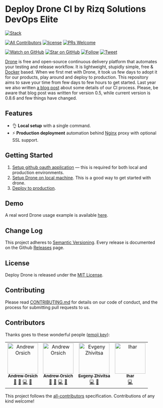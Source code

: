 # Deploy Drone CI by Rizq Solutions DevOps Elite
[![Stack](https://raw.githubusercontent.com/paralect/stack/master/stack-component-template/stack.png)](https://github.com/paralect/stack)

[![All Contributors](https://img.shields.io/badge/all_contributors-2-orange.svg?style=flat-square)](#contributors)
[![license](https://img.shields.io/github/license/mashape/apistatus.svg?style=flat-square)](LICENSE)
[![PRs Welcome](https://img.shields.io/badge/PRs-welcome-brightgreen.svg?style=flat-square)](http://makeapullrequest.com)

[![Watch on GitHub](https://img.shields.io/github/watchers/paralect/docker-compose-starter.svg?style=social&label=Watch)](https://github.com/paralect/deploy-drone/watchers)
[![Star on GitHub](https://img.shields.io/github/stars/paralect/deploy-drone.svg?style=social&label=Stars)](https://github.com/paralect/deploy-drone/stargazers)
[![Follow](https://img.shields.io/twitter/follow/paralect.svg?style=social&label=Follow)](https://twitter.com/paralect)
[![Tweet](https://img.shields.io/twitter/url/https/github.com/paralect/deploy-drone.svg?style=social)](https://twitter.com/intent/tweet?text=Deploy%20Drone%20CI%20to%20enable%20continuous%20integration%20on%20your%20product%20via%20https://github.com/paralect/deploy-drone)

[Drone](https://drone.io/) is free and open-source continuous delivery platform that automates your testing and release workflow. It is lightweight, stupidly simple, free & [Docker](https://www.docker.com/) based. 
When we first met with Drone, it took us few days to adopt it for our products, play around and deploy to production. This repository aims to save your time from few days to few hours to get started. Last year we also written [a blog post](https://blog.maqpie.com/2017/03/21/build-and-deploy-applications-using-drone-ci-docker-and-ansible/) about some details of our CI process. Please, be aware that blog post was written for version 0.5, while current version is 0.8.6 and few things have changed.

## Features

* 👌 **Local setup** with a single command. 
* ️⚡️️ **Production deployment** automation behind [Nginx](https://nginx.org/en/) proxy with optional SSL support.

## Getting Started

1. [Setup github oauth application](OAUTH_APP.md) — this is required for both local and production environments.
2. [Setup Drone on local machine](local/README.md). This is a good way to get started with drone.
3. [Deploy to production](SETUP.md). 

## Demo

A real word Drone usage example is available [here](https://github.com/paralect/ship/blob/master/.drone.yml).

## Change Log

This project adheres to [Semantic Versioning](http://semver.org/).
Every release is documented on the Github [Releases](https://github.com/paralect/deploy-drone/releases) page.

## License

Deploy Drone is released under the [MIT License](LICENSE).

## Contributing

Please read [CONTRIBUTING.md](CONTRIBUTING.md) for details on our code of conduct, and the process for submitting pull requests to us.

## Contributors

Thanks goes to these wonderful people ([emoji key](https://github.com/kentcdodds/all-contributors#emoji-key)):

<!-- ALL-CONTRIBUTORS-LIST:START - Do not remove or modify this section -->
<!-- prettier-ignore -->
<table>
  <tr>
    <td align="center"><a href="https://github.com/anorsich"><img src="https://avatars3.githubusercontent.com/u/681396?v=4" width="100px;" alt="Andrew Orsich"/><br /><sub><b>Andrew Orsich</b></sub></a><br /><a href="#question-anorsich" title="Answering Questions">💬</a> <a href="#blog-anorsich" title="Blogposts">📝</a> <a href="https://github.com/auxilin/deploy-drone/commits?author=anorsich" title="Code">💻</a> <a href="#ideas-anorsich" title="Ideas, Planning, & Feedback">🤔</a></td>
    <td align="center"><a href="https://github.com/anorsich"><img src="https://avatars3.githubusercontent.com/u/681396?v=4" width="100px;" alt="Andrew Orsich"/><br /><sub><b>Andrew Orsich</b></sub></a><br /><a href="#question-anorsich" title="Answering Questions">💬</a> <a href="#blog-anorsich" title="Blogposts">📝</a> <a href="https://github.com/auxilin/deploy-drone/commits?author=anorsich" title="Code">💻</a> <a href="#ideas-anorsich" title="Ideas, Planning, & Feedback">🤔</a></td>
    <td align="center"><a href="https://github.com/ezhivitsa"><img src="https://avatars2.githubusercontent.com/u/6461311?v=4" width="100px;" alt="Evgeny Zhivitsa"/><br /><sub><b>Evgeny Zhivitsa</b></sub></a><br /><a href="https://github.com/auxilin/deploy-drone/commits?author=ezhivitsa" title="Code">💻</a> <a href="#ideas-ezhivitsa" title="Ideas, Planning, & Feedback">🤔</a></td>
    <td align="center"><a href="https://github.com/IharKrasnik"><img src="https://avatars3.githubusercontent.com/u/2302873?v=4" width="100px;" alt="Ihar"/><br /><sub><b>Ihar</b></sub></a><br /><a href="https://github.com/auxilin/deploy-drone/commits?author=IharKrasnik" title="Code">💻</a></td>
  </tr>
</table>

<!-- ALL-CONTRIBUTORS-LIST:END -->

This project follows the [all-contributors](https://github.com/kentcdodds/all-contributors) specification. Contributions of any kind welcome!
